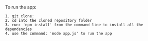To run the app:

    1. git clone:
    2. cd into the cloned repository folder
    3. run: 'npm install' from the command line to install all the dependencies
    4. use the command: 'node app.js' to run the app
